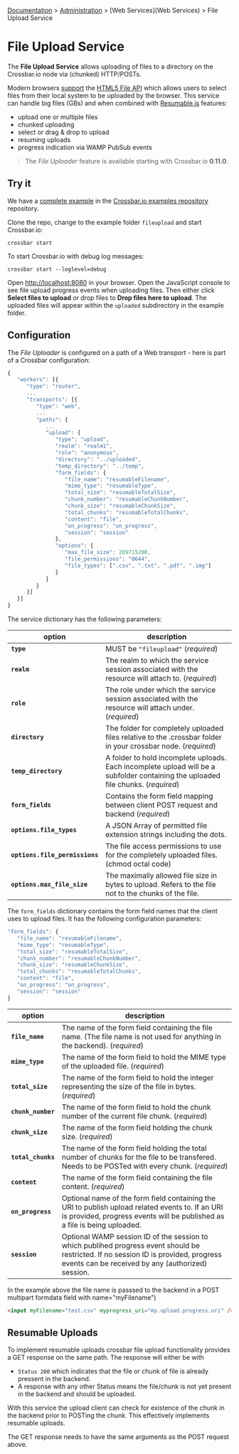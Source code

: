 [Documentation](.) > [Administration](Administration) > [Web Services](Web Services) > File Upload Service

# File Upload Service

The **File Upload Service** allows uploading of files to a directory on the Crossbar.io node via (chunked) HTTP/POSTs.

Modern browsers [support](http://caniuse.com/#feat=fileapi) the [HTML5 File API](http://www.w3.org/TR/FileAPI/) which allows users to select files from their local system to be uploaded by the browser. This service can handle big files (GBs) and when combined with [Resumable.js](http://www.resumablejs.com/) features:

* upload one or multiple files
* chunked uploading
* select or drag & drop to upload
* resuming uploads
* progress indication via WAMP PubSub events

> The *File Uploader* feature is available starting with Crossbar.io **0.11.0**.


## Try it

We have a [complete example](https://github.com/crossbario/crossbarexamples/tree/master/fileupload) in the [Crossbar.io examples repository](https://github.com/crossbario/crossbarexamples) repository.

Clone the repo, change to the example folder `fileupload` and start Crossbar.io:

    crossbar start

To start Crossbar.io with debug log messages:

    crossbar start --loglevel=debug

Open [http://localhost:8080](http://localhost:8080) in your browser. Open the JavaScript console to see file upload progress events when uploading files. Then either click **Select files to upload** or drop files to **Drop files here to upload**. The uploaded files will appear within the `uploaded` subdirectory in the example folder.


## Configuration

The *File Uploader* is configured on a path of a Web transport - here is part of a Crossbar configuration:

```javascript
{
   "workers": [{
      "type": "router",
      ...
      "transports": [{
         "type": "web",
         ...
         "paths": {
            ...
            "upload": {
               "type": "upload",
               "realm": "realm1",
               "role": "anonymous",
               "directory": "../uploaded",
               "temp_directory": "../temp",
               "form_fields": {
                  "file_name": "resumableFilename",
                  "mime_type": "resumableType",
                  "total_size": "resumableTotalSize",
                  "chunk_number": "resumableChunkNumber",
                  "chunk_size": "resumableChunkSize",
                  "total_chunks": "resumableTotalChunks",
                  "content": "file",
                  "on_progress": "on_progress",
                  "session": "session"
               },
               "options": {
                  "max_file_size": 209715200,
                  "file_permissions": "0644",
                  "file_types": [".csv", ".txt", ".pdf", ".img"]
               }
            }
         }
      }]
   }]
}
```

The service dictionary has the following parameters:

option | description
---|---
**`type`** | MUST be `"fileupload"` (*required*)
**`realm`** | The realm to which the service session associated with the resource will attach to. (*required*)
**`role`** | The role under which the service session associated with the resource will attach under. (*required*)
**`directory`** | The folder for completely uploaded files relative to the .crossbar folder in your crossbar node. (*required*)
**`temp_directory`** | A folder to hold incomplete uploads. Each incomplete upload will be a subfolder containing the uploaded file chunks. (*required*)
**`form_fields`** | Contains the form field mapping between client POST request and backend (*required*)
**`options.file_types`** | A JSON Array of permitted file extension strings including the dots.
**`options.file_permissions`** | The file access permissions to use for the completely uploaded files. (chmod octal code)
**`options.max_file_size`** | The maximally allowed file size in bytes to upload. Refers to the file not to the chunks of the file.

The `form_fields` dictionary contains the form field names that the client uses to upload files. It has the following configuration parameters:

```javascript
"form_fields": {
   "file_name": "resumableFilename",
   "mime_type": "resumableType",
   "total_size": "resumableTotalSize",
   "chunk_number": "resumableChunkNumber",
   "chunk_size": "resumableChunkSize",
   "total_chunks": "resumableTotalChunks",
   "content": "file",
   "on_progress": "on_progress",
   "session": "session"
}
```

option | description
---|---
**`file_name`** | The name of the form field containing the file name. (The file name is not used for anything in the backend). (*required*)
**`mime_type`** | The name of the form field to hold the MIME type of the uploaded file. (*required*)
**`total_size`** | The name of the form field to hold the integer representing the size of the file in bytes. (*required*)
**`chunk_number`** | The name of the form field to hold the chunk number of the current file chunk. (*required*)
**`chunk_size`** | The name of the form field holding the chunk size. (*required*)
**`total_chunks`** | The name of the form field holding the total number of chunks for the file to be transfered. Needs to be POSTed with every chunk. (*required*)
**`content`** | The name of the form field containing the file content. (*required*)
**`on_progress`** | Optional name of the form field containing the URI to publish upload related events to. If an URI is provided, progress events will be published as a file is being uploaded.
**`session`** | Optional WAMP session ID of the session to which publihed progress event should be restricted. If no session ID is provided, progress events can be received by any (authorized) session.


In the example above the file name is passsed to the backend in a POST multipart formdata field with name="myFilename")

```html
<input myFilename="test.csv" myprogress_uri="my.upload.progress.uri" />
```

## Resumable Uploads

To implement resumable uploads crossbar file upload functionality provides a GET response on the same path. The response will either be with

* `Status 200` which indicates that the file or chunk of file is already pressent in the backend.
* A response with any other Status means the file/chunk is not yet present in the backend and should be uploaded.

With this service the upload client can check for existence of the chunk in the backend prior to POSTing the chunk. This effectively implements resumable uploads.

The GET response needs to have the same arguments as the POST request above.
